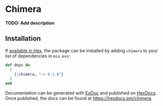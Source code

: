 # Chimera

**TODO: Add description**

## Installation

If [available in Hex](https://hex.pm/docs/publish), the package can be installed
by adding `chimera` to your list of dependencies in `mix.exs`:

```elixir
def deps do
  [
    {:chimera, "~> 0.1.0"}
  ]
end
```

Documentation can be generated with [ExDoc](https://github.com/elixir-lang/ex_doc)
and published on [HexDocs](https://hexdocs.pm). Once published, the docs can
be found at <https://hexdocs.pm/chimera>.

